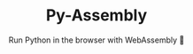 <h1 align="center">Py-Assembly</h1>
<p align="center">Run Python in the browser with WebAssembly 👾</p>
